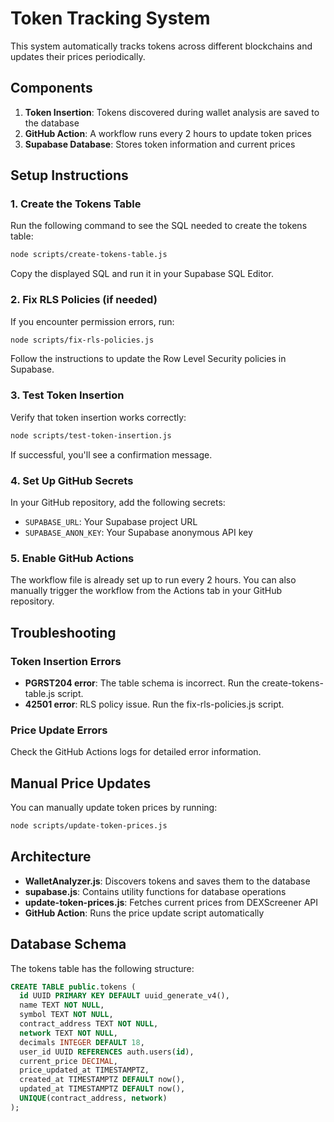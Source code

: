 # Token Tracking System

This system automatically tracks tokens across different blockchains and updates their prices periodically.

## Components

1. **Token Insertion**: Tokens discovered during wallet analysis are saved to the database
2. **GitHub Action**: A workflow runs every 2 hours to update token prices
3. **Supabase Database**: Stores token information and current prices

## Setup Instructions

### 1. Create the Tokens Table

Run the following command to see the SQL needed to create the tokens table:

```bash
node scripts/create-tokens-table.js
```

Copy the displayed SQL and run it in your Supabase SQL Editor.

### 2. Fix RLS Policies (if needed)

If you encounter permission errors, run:

```bash
node scripts/fix-rls-policies.js
```

Follow the instructions to update the Row Level Security policies in Supabase.

### 3. Test Token Insertion

Verify that token insertion works correctly:

```bash
node scripts/test-token-insertion.js
```

If successful, you'll see a confirmation message.

### 4. Set Up GitHub Secrets

In your GitHub repository, add the following secrets:

- `SUPABASE_URL`: Your Supabase project URL
- `SUPABASE_ANON_KEY`: Your Supabase anonymous API key

### 5. Enable GitHub Actions

The workflow file is already set up to run every 2 hours. You can also manually trigger the workflow from the Actions tab in your GitHub repository.

## Troubleshooting

### Token Insertion Errors

- **PGRST204 error**: The table schema is incorrect. Run the create-tokens-table.js script.
- **42501 error**: RLS policy issue. Run the fix-rls-policies.js script.

### Price Update Errors

Check the GitHub Actions logs for detailed error information.

## Manual Price Updates

You can manually update token prices by running:

```bash
node scripts/update-token-prices.js
```

## Architecture

- **WalletAnalyzer.js**: Discovers tokens and saves them to the database
- **supabase.js**: Contains utility functions for database operations
- **update-token-prices.js**: Fetches current prices from DEXScreener API
- **GitHub Action**: Runs the price update script automatically

## Database Schema

The tokens table has the following structure:

```sql
CREATE TABLE public.tokens (
  id UUID PRIMARY KEY DEFAULT uuid_generate_v4(),
  name TEXT NOT NULL,
  symbol TEXT NOT NULL,
  contract_address TEXT NOT NULL,
  network TEXT NOT NULL,
  decimals INTEGER DEFAULT 18,
  user_id UUID REFERENCES auth.users(id),
  current_price DECIMAL,
  price_updated_at TIMESTAMPTZ,
  created_at TIMESTAMPTZ DEFAULT now(),
  updated_at TIMESTAMPTZ DEFAULT now(),
  UNIQUE(contract_address, network)
);
```